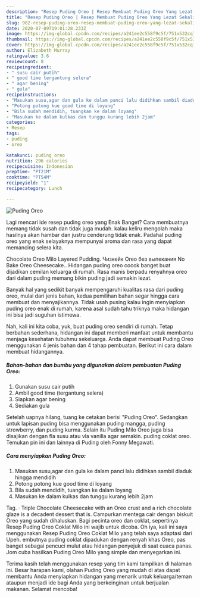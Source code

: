 ```yaml
---
description: "Resep Puding Oreo | Resep Membuat Puding Oreo Yang Lezat Sekali"
title: "Resep Puding Oreo | Resep Membuat Puding Oreo Yang Lezat Sekali"
slug: 982-resep-puding-oreo-resep-membuat-puding-oreo-yang-lezat-sekali
date: 2020-07-09T19:01:28.233Z
image: https://img-global.cpcdn.com/recipes/a241ee2c558f9c5f/751x532cq70/puding-oreo-foto-resep-utama.jpg
thumbnail: https://img-global.cpcdn.com/recipes/a241ee2c558f9c5f/751x532cq70/puding-oreo-foto-resep-utama.jpg
cover: https://img-global.cpcdn.com/recipes/a241ee2c558f9c5f/751x532cq70/puding-oreo-foto-resep-utama.jpg
author: Elizabeth Murray
ratingvalue: 3.6
reviewcount: 8
recipeingredient:
- " susu cair putih"
- " good time tergantung selera"
- " agar bening"
- " gula"
recipeinstructions:
- "Masukan susu,agar dan gula ke dalam panci lalu didihkan sambil diaduk hingga mendidih"
- "Potong potong kue good time di loyang"
- "Bila sudah mendidih, tuangkan ke dalam loyang"
- "Masukan ke dalam kulkas dan tunggu kurang lebih 2jam"
categories:
- Resep
tags:
- puding
- oreo

katakunci: puding oreo 
nutrition: 296 calories
recipecuisine: Indonesian
preptime: "PT21M"
cooktime: "PT54M"
recipeyield: "1"
recipecategory: Lunch

---
```



![Puding Oreo](https://img-global.cpcdn.com/recipes/a241ee2c558f9c5f/751x532cq70/puding-oreo-foto-resep-utama.jpg)

Lagi mencari ide resep puding oreo yang Enak Banget? Cara membuatnya memang tidak susah dan tidak juga mudah. kalau keliru mengolah maka hasilnya akan hambar dan justru cenderung tidak enak. Padahal puding oreo yang enak selayaknya mempunyai aroma dan rasa yang dapat memancing selera kita.

Chocolate Oreo Milo Layered Pudding. Чизкейк Oreo без выпекания No Bake Oreo Cheesecake.. Hidangan puding oreo cocok banget buat dijadikan cemilan keluarga di rumah. Rasa manis berpadu renyahnya oreo dari dalam puding memang bikin puding jadi semakin lezat.

Banyak hal yang sedikit banyak mempengaruhi kualitas rasa dari puding oreo, mulai dari jenis bahan, kedua pemilihan bahan segar hingga cara membuat dan menyajikannya. Tidak usah pusing kalau ingin menyiapkan puding oreo enak di rumah, karena asal sudah tahu triknya maka hidangan ini bisa jadi suguhan istimewa.


Nah, kali ini kita coba, yuk, buat puding oreo sendiri di rumah. Tetap berbahan sederhana, hidangan ini dapat memberi manfaat untuk membantu menjaga kesehatan tubuhmu sekeluarga. Anda dapat membuat Puding Oreo menggunakan 4 jenis bahan dan 4 tahap pembuatan. Berikut ini cara dalam membuat hidangannya.

<!--inarticleads1-->

##### Bahan-bahan dan bumbu yang digunakan dalam pembuatan Puding Oreo:

1. Gunakan  susu cair putih
1. Ambil  good time (tergantung selera)
1. Siapkan  agar bening
1. Sediakan  gula


Setelah uapnya hilang, tuang ke cetakan berisi &#34;Puding Oreo&#34;. Sedangkan untuk lapisan puding bisa menggunakan puding mangga, puding strowberry, dan puding kurma. Selain itu Puding Milo Oreo juga bisa disajikan dengan fla susu atau vla vanilla agar semakin. puding coklat oreo. Temukan pin ini dan lainnya di Puding oleh Fonny Megawati. 

<!--inarticleads2-->

##### Cara menyiapkan Puding Oreo:

1. Masukan susu,agar dan gula ke dalam panci lalu didihkan sambil diaduk hingga mendidih
1. Potong potong kue good time di loyang
1. Bila sudah mendidih, tuangkan ke dalam loyang
1. Masukan ke dalam kulkas dan tunggu kurang lebih 2jam


Tag. · Triple Chocolate Cheesecake with an Oreo crust and a rich chocolate glaze is a decadent dessert that is. Campurkan mentega cair dengan biskuit Oreo yang sudah dihaluskan. Bagi pecinta oreo dan coklat, sepertinya Resep Puding Oreo Coklat Milo ini wajib untuk dicoba. Oh iya, kali ini saya menggunakan Resep Puding Oreo Coklat Milo yang telah saya adaptasi dari Upeh. embutnya puding coklat dipadukan dengan renyah khas Oreo, pas banget sebagai pencuci mulut atau hidangan penyejuk di saat cuaca panas. Jom cuba hasilkan Puding Oreo Milo yang simple dan menyegarkan ini. 

Terima kasih telah menggunakan resep yang tim kami tampilkan di halaman ini. Besar harapan kami, olahan Puding Oreo yang mudah di atas dapat membantu Anda menyiapkan hidangan yang menarik untuk keluarga/teman ataupun menjadi ide bagi Anda yang berkeinginan untuk berjualan makanan. Selamat mencoba!
